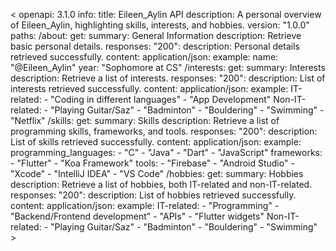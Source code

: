 < openapi: 3.1.0
info:
  title: Eileen_Aylin API
  description: A personal overview of Eileen_Aylin, highlighting skills, interests, and hobbies.
  version: "1.0.0"
paths:
  /about:
    get:
      summary: General Information
      description: Retrieve basic personal details.
      responses:
        "200":
          description: Personal details retrieved successfully.
          content:
            application/json:
              example:
                name: "@Eileen_Aylin"
                year: "Sophomore at CS"
  /interests:
    get:
      summary: Interests
      description: Retrieve a list of interests.
      responses:
        "200":
          description: List of interests retrieved successfully.
          content:
            application/json:
              example:
                IT-related: 
                  - "Coding in different languages"
                  - "App Development"
                Non-IT-related: 
                  - "Playing Guitar/Saz"
                  - "Badminton"
                  - "Bouldering"
                  - "Swimming"
                  - "Netflix"
  /skills:
    get:
      summary: Skills
      description: Retrieve a list of programming skills, frameworks, and tools.
      responses:
        "200":
          description: List of skills retrieved successfully.
          content:
            application/json:
              example:
                programming_languages:
                  - "C"
                  - "Java"
                  - "Dart"
                  - "JavaScript"
                frameworks:
                  - "Flutter"
                  - "Koa Framework"
                tools:
                  - "Firebase"
                  - "Android Studio"
                  - "Xcode"
                  - "IntelliJ IDEA"
                  - "VS Code"
  /hobbies:
    get:
      summary: Hobbies
      description: Retrieve a list of hobbies, both IT-related and non-IT-related.
      responses:
        "200":
          description: List of hobbies retrieved successfully.
          content:
            application/json:
              example:
                IT-related:
                  - "Programming"
                  - "Backend/Frontend development"
                  - "APIs"
                  - "Flutter widgets"
                Non-IT-related:
                  - "Playing Guitar/Saz"
                  - "Badminton"
                  - "Bouldering"
                  - "Swimming" >
